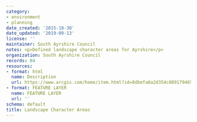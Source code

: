 ```yaml
---
category:
- environment
- planning
date_created: '2015-10-30'
date_updated: '2019-09-13'
license: ''
maintainer: South Ayrshire Council
notes: <p>Defined landscape character areas for Ayrshire</p>
organization: South Ayrshire Council
records: 84
resources:
- format: html
  name: Description
  url: https://www.arcgis.com/home/item.html?id=8dbefa8a2d354c08917946574c808fe4
- format: FEATURE LAYER
  name: FEATURE LAYER
  url: ''
schema: default
title: Landscape Character Areas
---
```

